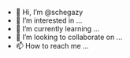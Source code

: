 - 👋 Hi, I’m @schegazy
- 👀 I’m interested in ...
- 🌱 I’m currently learning ...
- 💞️ I’m looking to collaborate on ...
- 📫 How to reach me ...

<!---
schegazy/schegazy is a ✨ special ✨ repository because its `README.md` (this file) appears on your GitHub profile.
You can click the Preview link to take a look at your changes.
--->
